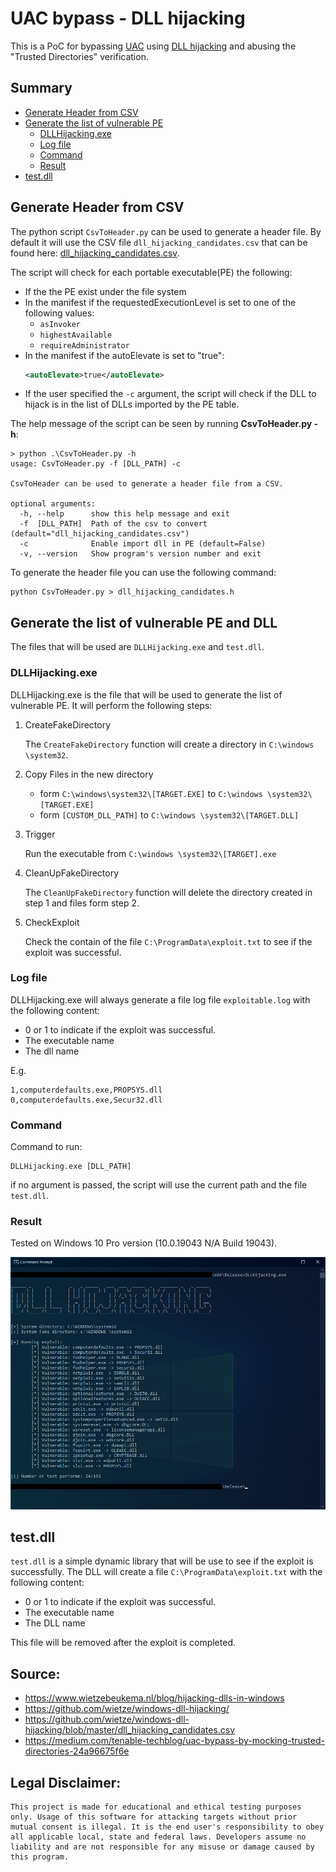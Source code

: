 # UAC bypass - DLL hijacking 

This is a PoC for bypassing [UAC](https://docs.microsoft.com/en-us/windows/security/identity-protection/user-account-control/how-user-account-control-works) using [DLL hijacking](https://attack.mitre.org/techniques/T1574/001/) and abusing the "Trusted Directories" verification. 

## Summary

- [Generate Header from CSV](#generate-header-from-csv)
- [Generate the list of vulnerable PE](#generate-the-list-of-vulnerable-pe)
    - [DLLHijacking.exe](#dllhijackingexe)
    - [Log file](#log-file)
    - [Command](#command)
    - [Result](#result)
- [test.dll](#testdll)

## Generate Header from CSV

The python script `CsvToHeader.py` can be used to generate a header file. By default it will use the CSV file `dll_hijacking_candidates.csv` that can be found here: [dll_hijacking_candidates.csv](https://raw.githubusercontent.com/wietze/windows-dll-hijacking/master/dll_hijacking_candidates.csv).

The script will check for each portable executable(PE) the following:
- If the the PE exist under the file system
- In the manifest if the requestedExecutionLevel is set to one of the following values: 
  - `asInvoker`
  - `highestAvailable` 
  - `requireAdministrator`
- In the manifest if the autoElevate is set to "true":
    ```xml
    <autoElevate>true</autoElevate>
    ```
- If the user specified the `-c` argument, the script will check if the DLL to hijack is in the list of DLLs imported by the PE table.

The help message of the script can be seen by running **CsvToHeader.py -h**:

```
> python .\CsvToHeader.py -h
usage: CsvToHeader.py -f [DLL_PATH] -c

CsvToHeader can be used to generate a header file from a CSV.

optional arguments:
  -h, --help      show this help message and exit
  -f  [DLL_PATH]  Path of the csv to convert (default="dll_hijacking_candidates.csv")
  -c              Enable import dll in PE (default=False)
  -v, --version   Show program's version number and exit
```

To generate the header file you can use the following command:

    python CsvToHeader.py > dll_hijacking_candidates.h


## Generate the list of vulnerable PE and DLL

The files that will be used are `DLLHijacking.exe` and `test.dll`.

### DLLHijacking.exe

DLLHijacking.exe is the file that will be used to generate the list of vulnerable PE.
It will perform the following steps:
1. CreateFakeDirectory 
   
    The `CreateFakeDirectory` function will create a directory in `C:\windows \system32`.

2. Copy Files in the new directory
     - form `C:\windows\system32\[TARGET.EXE]` to `C:\windows \system32\[TARGET.EXE]`
     - form `[CUSTOM_DLL_PATH]` to `C:\windows \system32\[TARGET.DLL]`
3. Trigger
   
   Run the executable from `C:\windows \system32\[TARGET].exe`

4. CleanUpFakeDirectory

    The `CleanUpFakeDirectory` function will delete the directory created in step 1 and files form step 2.
5. CheckExploit

    Check the contain of the file `C:\ProgramData\exploit.txt` to see if the exploit was successful.

### Log file

DLLHijacking.exe will always generate a file log file `exploitable.log` with the following content:
- 0 or 1 to indicate if the exploit was successful.
- The executable name
- The dll name
  
E.g.
```
1,computerdefaults.exe,PROPSYS.dll
0,computerdefaults.exe,Secur32.dll
```

### Command

Command to run:

    DLLHijacking.exe [DLL_PATH]

if no argument is passed, the script will use the current path and the file `test.dll`.

### Result

Tested on Windows 10 Pro version (10.0.19043 N/A Build 19043).

![ExploitResult](ExploitResult.png)

## test.dll

`test.dll` is a simple dynamic library that will be use to see if the exploit is successfully.
The DLL will create a file `C:\ProgramData\exploit.txt` with the following content:
- 0 or 1 to indicate if the exploit was successful.
- The executable name
- The DLL name

This file will be removed after the exploit is completed.


## Source:

- https://www.wietzebeukema.nl/blog/hijacking-dlls-in-windows
- https://github.com/wietze/windows-dll-hijacking/
- https://github.com/wietze/windows-dll-hijacking/blob/master/dll_hijacking_candidates.csv
- https://medium.com/tenable-techblog/uac-bypass-by-mocking-trusted-directories-24a96675f6e


## Legal Disclaimer:

    This project is made for educational and ethical testing purposes only. Usage of this software for attacking targets without prior mutual consent is illegal. It is the end user's responsibility to obey all applicable local, state and federal laws. Developers assume no liability and are not responsible for any misuse or damage caused by this program.
